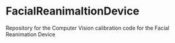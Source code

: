 # FacialReanimaltionDevice
Repository for the Computer Vision calibration code for the Facial Reanimation Device

